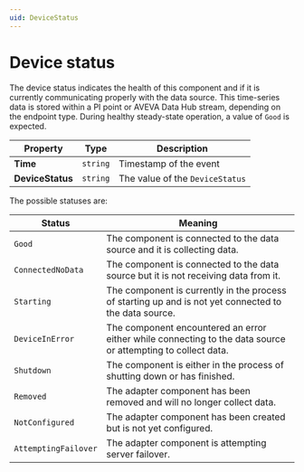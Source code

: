 ```yaml
---
uid: DeviceStatus
---
```


# Device status

The device status indicates the health of this component and if it is currently communicating properly with the data source. This time-series data is stored within a PI point or AVEVA Data Hub stream, depending on the endpoint type. During healthy steady-state operation, a value of `Good` is expected.

| Property                          | Type                                 | Description                    |
|-----------------------------------|--------------------------------------|--------------------------------|
| **Time**                        | `string`                               | Timestamp of the event        |
| **DeviceStatus**                | `string`                               | The value of the `DeviceStatus` |

The possible statuses are:

| Status                          | Meaning                               |
|---------------------------------|---------------------------------------|
| `Good`                          | The component is connected to the data source and it is collecting data. |
| `ConnectedNoData`               | The component is connected to the data source but it is not receiving data from it. |
| `Starting`                      | The component is currently in the process of starting up and is not yet connected to the data source. |
| `DeviceInError`                 | The component encountered an error either while connecting to the data source or attempting to collect data. |
| `Shutdown`                      | The component is either in the process of shutting down or has finished. |
| `Removed`                       | The adapter component has been removed and will no longer collect data. |
| `NotConfigured`                 | The adapter component has been created but is not yet configured. |
| `AttemptingFailover`            | The adapter component is attempting server failover. | 
